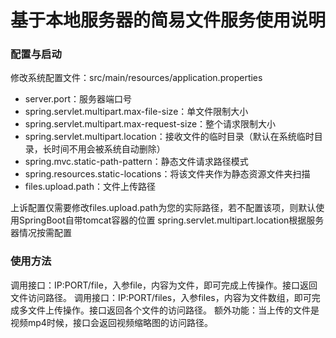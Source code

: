 # 基于本地服务器的简易文件服务使用说明

### 配置与启动

修改系统配置文件：src/main/resources/application.properties

* server.port：服务器端口号
* spring.servlet.multipart.max-file-size：单文件限制大小
* spring.servlet.multipart.max-request-size：整个请求限制大小
* spring.servlet.multipart.location：接收文件的临时目录（默认在系统临时目录，长时间不用会被系统自动删除）
* spring.mvc.static-path-pattern：静态文件请求路径模式
* spring.resources.static-locations：将该文件夹作为静态资源文件夹扫描
* files.upload.path：文件上传路径

上诉配置仅需要修改files.upload.path为您的实际路径，若不配置该项，则默认使用SpringBoot自带tomcat容器的位置
spring.servlet.multipart.location根据服务器情况按需配置

### 使用方法

调用接口：IP:PORT/file，入参file，内容为文件，即可完成上传操作。接口返回文件访问路径。
调用接口：IP:PORT/files，入参files，内容为文件数组，即可完成多文件上传操作。接口返回各个文件的访问路径。
额外功能：当上传的文件是视频mp4时候，接口会返回视频缩略图的访问路径。